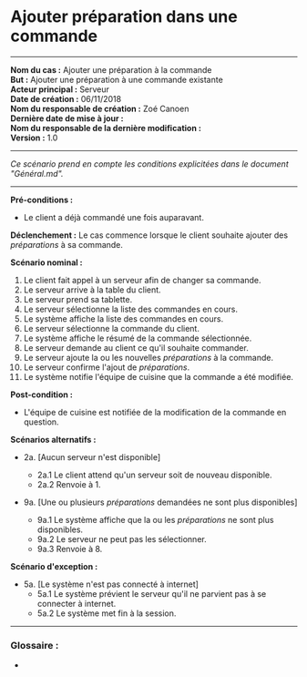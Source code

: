 # Ajouter préparation dans une commande

---

**Nom du cas :** Ajouter une préparation à la commande  
**But :** Ajouter une préparation à une commande existante  
**Acteur principal :** Serveur  
**Date de création :** 06/11/2018  
**Nom du responsable de création :** Zoé Canoen  
**Dernière date de mise à jour :**  
**Nom du responsable de la dernière modification :**  
**Version :** 1.0

---

*Ce scénario prend en compte les conditions explicitées dans le document "Général.md".*

------

**Pré-conditions :**
- Le client a déjà commandé une fois auparavant.  

**Déclenchement :** Le cas commence lorsque le client souhaite ajouter des *préparations* à sa commande.

**Scénario nominal :**  

1. Le client fait appel à un serveur afin de changer sa commande.  
2. Le serveur arrive à la table du client.  
3. Le serveur prend sa tablette.  
4. Le serveur sélectionne la liste des commandes en cours.  
5. Le système affiche la liste des commandes en cours.  
6. Le serveur sélectionne la commande du client.  
7. Le système affiche le résumé de la commande sélectionnée.  
8. Le serveur demande au client ce qu'il souhaite commander.
9. Le serveur ajoute la ou les nouvelles *préparations* à la commande.  
10. Le serveur confirme l'ajout de *préparations*.  
11. Le système notifie l'équipe de cuisine que la commande a été modifiée.  

**Post-condition :**
- L'équipe de cuisine est notifiée de la modification de la commande en question.  

**Scénarios alternatifs :**
- 2a. [Aucun serveur n'est disponible]
  - 2a.1 Le client attend qu'un serveur soit de nouveau disponible.
  - 2a.2 Renvoie à 1.

- 9a. [Une ou plusieurs *préparations* demandées ne sont plus disponibles]
  - 9a.1 Le système affiche que la ou les *préparations* ne sont plus disponibles.
  - 9a.2 Le serveur ne peut pas les sélectionner.
  - 9a.3 Renvoie à 8.  

**Scénario d'exception :**
- 5a. [Le système n'est pas connecté à internet]
  - 5a.1 Le système prévient le serveur qu'il ne parvient pas à se connecter à internet.
  - 5a.2 Le système met fin à la session.  


------

### Glossaire :

-
